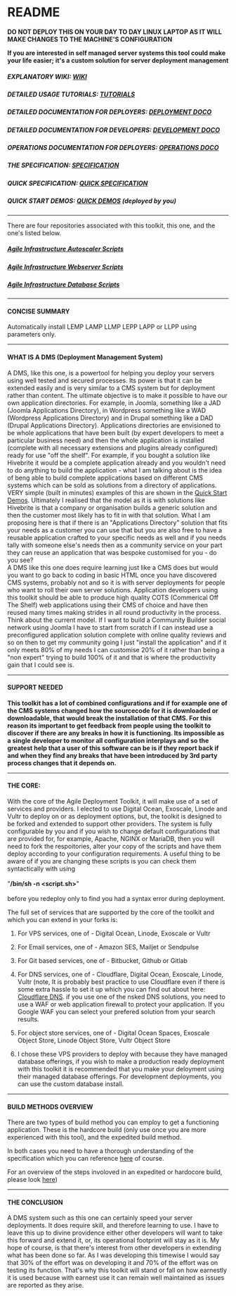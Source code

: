 # README #

**DO NOT DEPLOY THIS ON YOUR DAY TO DAY LINUX LAPTOP AS IT WILL MAKE CHANGES TO THE MACHINE'S CONFIGURATION**

**If you are interested in self managed server systems this tool could make your life easier; it's a custom solution for server deployment management**

##### EXPLANATORY WIKI: [WIKI](https://github.com/wintersys-projects/adt-build-machine-scripts/wiki)
##### DETAILED USAGE TUTORIALS: [TUTORIALS](https://github.com/wintersys-projects/adt-build-machine-scripts/wiki/Tutorials)
##### DETAILED DOCUMENTATION FOR DEPLOYERS: [DEPLOYMENT DOCO](./doco/AgileToolkitDeployment)
##### DETAILED DOCUMENTATION FOR DEVELOPERS: [DEVELOPMENT DOCO](./doco/AgileToolkitDevelopment)
##### OPERATIONS DOCUMENTATION FOR DEPLOYERS: [OPERATIONS DOCO](./doco/AgileToolkitOperations)
##### THE SPECIFICATION: [SPECIFICATION](./templatedconfigurations/specification.md)
##### QUICK SPECIFICATION: [QUICK SPECIFICATION](https://github.com/wintersys-projects/adt-build-machine-scripts/blob/main/templatedconfigurations/quick_specification.dat)

<!---
##### REGISTER FOR LIVE DEMO WEBSITE: [WINTERSYS DEMO](https://form.jotform.com/241855049555363)
-->

##### QUICK START DEMOS: [QUICK DEMOS](https://github.com/wintersys-projects/adt-build-machine-scripts/wiki/Quick-Start-Demos)  (deployed by you)

-----------------------------------

There are four repositories associated with this toolkit, this one, and the one's listed below. 

##### [Agile Infrastructure Autoscaler Scripts](https://github.com/wintersys-projects/adt-autoscaler-scripts)  
##### [Agile Infrastructure Webserver Scripts](https://github.com/wintersys-projects/adt-webserver-scripts)
##### [Agile Infrastructure Database Scripts](https://github.com/wintersys-projects/adt-database-scripts) 


-----------------------------------

#### CONCISE SUMMARY

Automatically install LEMP LAMP LLMP LEPP LAPP or LLPP using parameters only.

----------------------------------

#### WHAT IS A DMS (Deployment Management System)

A DMS, like this one, is a powertool for helping you deploy your servers using well tested and secured processes. Its power is that it can be extended easily and is very similar to a CMS system but for deployment rather than content. The ultimate objective is to make it possible to have our own application directories. For example, in Joomla, something like a JAD (Joomla Applications Directory), in Wordpress something like a WAD (Wordpress Applications Directory) and in Drupal something like a DAD (Drupal Applications Directory). Applications directories are envisioned to be whole applications that have been built (by expert developers to meet a particular business need) and then the whole application is installed (complete with all necessary extensions and plugins already configured) ready for use "off the shelf". For example, if you bought a solution like Hivebrite it would be a complete application already and you wouldn't need to do anything to build the application - what I am talking about is the idea of beng able to build complete applications based on different CMS systems which can be sold as solutions from a directory of applications. VERY simple (built in minutes) examples of this are shown in the [Quick Start Demos](https://github.com/wintersys-projects/adt-build-machine-scripts/wiki/Quick-Start-Demos). Ultimately I realised that the model as it is with solutions like Hivebrite is that a company or organisation builds a generic solution and then the customer most likely has to fit in with that solution. What I am proposing here is that if there is an "Applications Directory" solution that fits your needs as a customer you can use that but you are also free to have a reusable application crafted to your specific needs as well and if you needs tally with someone else's needs then as a community service on your part they can reuse an application that was bespoke customised for you - do you see?  
A DMS like this one does require learning just like a CMS does but would you want to go back to coding in basic HTML once you have discovered CMS systems, probably not and so it is with server deployments for people who want to roll their own server solutions. Application developers using this toolkit should be able to produce high quality COTS (Commerical Off The Shelf) web applications using their CMS of choice and have then reused many times making strides in all round productivity in the process. Think about the current model. If I want to build a Community Builder social network using Joomla I have to start from scratch if I can instead use a preconfigured application solution complete with online quality reviews and so on then to get my community going I just "install the application" and if it only meets 80% of my needs I can customise 20% of it rather than being a "non expert" trying to build 100% of it and that is where the productivity gain that I could see is. 

-----------------------------------

#### SUPPORT NEEDED

**This toolkit has a lot of combined configurations and if for example one of the CMS systems changed how the sourcecode for it is downloaded or downloadable, that would break the installation of that CMS. For this reason its important to get feedback from people using the toolkit to discover if there are any breaks in how it is functioning. Its impossible as a single developer to monitor all configuration interplays and so the greatest help that a user of this software can be is if they report back if and when they find any breaks that have been introduced by 3rd party process changes that it depends on.** 


------------------------

#### THE CORE:

With the core of the Agile Deployment Toolkit, it will make use of a set of services and providers. I elected to use Digital Ocean, Exoscale, Linode and Vultr to deploy on or as deployment options, but, the toolkit is designed to be forked and extended to support other providers. The system is fully configurable by you and if you wish to change default configurations that are provided for, for example, Apache, NGINX or MariaDB, then you will need to fork the respoitories, alter your copy of the scripts and have them deploy according to your configuration requirements. A useful thing to be aware of if you are changing these scripts is you can check them syntactically with using <br><br>      "**/bin/sh -n <script.sh>**" <br><br> before you redeploy only to find you had a syntax error during deployment. 

The full set of services that are supported by the core of the toolkit and which you can extend in your forks is:

1. For VPS services, one of - Digital Ocean, Linode, Exoscale or Vultr
2. For Email services, one of - Amazon SES, Mailjet or Sendpulse
3. For Git based services, one of - Bitbucket, Github or Gitlab
4. For DNS services, one of - Cloudflare, Digital Ocean, Exoscale, Linode, Vultr (note, It is probably best practice to use Cloudflare even if there is some extra hassle to set it up which you can find out about here: [Cloudflare DNS](https://developers.cloudflare.com/learning-paths/get-started/). if you use one of the nsked DNS solutions, you need to use a WAF or web application firewall to protect your application. If you Google WAF you can select your prefered solution from your search results.

5. For object store services, one of - Digital Ocean Spaces, Exoscale Object Store, Linode Object Store, Vultr Object Store
  
6. I chose these VPS providers to deploy with because they have managed database offerings, if you wish to make a production ready deployment with this toolkit it is recommended that you make your deloyment using their managed database offerings. For development deployments, you can use the custom database install. 

--------------------------------

#### BUILD METHODS OVERVIEW

There are two types of build method you can employ to get a functioning application. These is the hardcore build (only use once you are more experienced with this tool), and the expedited build method. 

In both cases you need to have a thorough understanding of the specification which you can reference [here](https://github.com/wintersys-projects/adt-build-machine-scripts/blob/main/templatedconfigurations/specification.md) of course. 

For an overview of the steps involoved in an expedited or hardocore build, please look [here](https://github.com/wintersys-projects/adt-build-machine-scripts/blob/main/doco/AgileToolkitDeployment/BuildStrategiesOverview.md))

-----

#### THE CONCLUSION

A DMS system such as this one can certainly speed your server deployments. It does require skill, and therefore learning to use. I have to leave this up to divine providence either other developers will want to take this forward and extend it, or, its operational footprint will stay as it is. My hope of course, is that there's interest from other developers in extending what has been done so far. As I was developing this timewise I would say that 30% of the effort was on developing it and 70% of the effort was on testing its function. That's why this toolkit will stand or fall on how earnestly it is used because with earnest use it can remain well maintained as issues are reported as they arise.   


